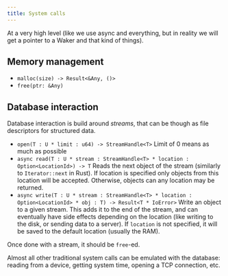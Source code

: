 ```yaml
---
title: System calls
---
```


At a very high level (like we use async and everything, but
in reality we will get a pointer to a Waker and that kind of things).

## Memory management

- `malloc(size) -> Result<&Any, ()>`
- `free(ptr: &Any)`

## Database interaction

Database interaction is build around *streams*, that can be though as
file descriptors for structured data.

- `open(T : U * limit : u64) -> StreamHandle<T>`
   Limit of 0 means as much as possible
- `async read(T : U * stream : StreamHandle<T> * location : Option<LocationId>) -> T`
   Reads the next object of the stream (similarly to `Iterator::next` in Rust).
   If location is specified only objects from this location will be accepted.
   Otherwise, objects can any location may be returned.
- `async write(T : U * stream : StreamHandle<T> * location : Option<LocationId> * obj : T) -> Result<T * IoError>`
   Write an object to a given stream. This adds it to the end of the stream, and
   can eventually have side effects depending on the location (like writing to the disk,
   or sending data to a server). If `location` is not specified, it will be saved to
   the default location (usually the RAM).

Once done with a stream, it should be `free`-ed.

Almost all other traditional system calls can be emulated with the database:
reading from a device, getting system time, opening a TCP connection, etc.

